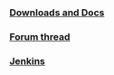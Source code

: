 ### [Downloads and Docs](http://bdew.net/pressure)
### [Forum thread](http://www.minecraftforum.net/topic/2727722-)
### [Jenkins](http://jenkins.bdew.net/)
